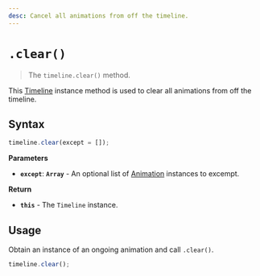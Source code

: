 ```yaml
---
desc: Cancel all animations from off the timeline.
---
```

# `.clear()`

> The `timeline.clear()` method.

This [Timeline](..) instance method is used to clear all animations from off the timeline.

## Syntax

```js
timeline.clear(except = []);
```

**Parameters**

+ **`except`**: **`Array`** - An optional list of [Animation](../Animation) instances to excempt.

**Return**

+ **`this`** - The `Timeline` instance.

## Usage

Obtain an instance of an ongoing animation and call `.clear()`.

```js
timeline.clear();
```